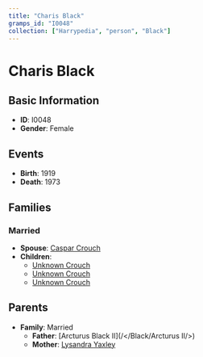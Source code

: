 ```yaml
---
title: "Charis Black"
gramps_id: "I0048"
collection: ["Harrypedia", "person", "Black"]
---
```


# Charis Black

## Basic Information

- **ID**: I0048
- **Gender**: Female

## Events

- **Birth**: 1919
- **Death**: 1973

## Families

### Married

- **Spouse**: [Caspar Crouch](//Crouch/Caspar/)
- **Children**:
  - [Unknown Crouch](//Crouch/I0055/)
  - [Unknown Crouch](//Crouch/I0056/)
  - [Unknown Crouch](//Crouch/I0057/)

## Parents

- **Family**: Married
  - **Father**: [Arcturus Black II](/</Black/Arcturus II/>)
  - **Mother**: [Lysandra Yaxley](//Yaxley/Lysandra/)

